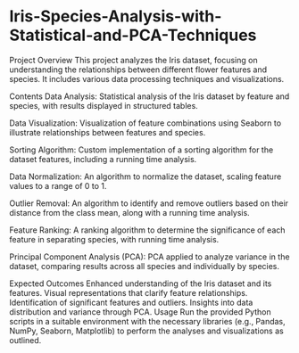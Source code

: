 # Iris-Species-Analysis-with-Statistical-and-PCA-Techniques

Project Overview
This project analyzes the Iris dataset, focusing on understanding the relationships between different flower features and species. It includes various data processing techniques and visualizations.

Contents
Data Analysis: Statistical analysis of the Iris dataset by feature and species, with results displayed in structured tables.

Data Visualization: Visualization of feature combinations using Seaborn to illustrate relationships between features and species.

Sorting Algorithm: Custom implementation of a sorting algorithm for the dataset features, including a running time analysis.

Data Normalization: An algorithm to normalize the dataset, scaling feature values to a range of 0 to 1.

Outlier Removal: An algorithm to identify and remove outliers based on their distance from the class mean, along with a running time analysis.

Feature Ranking: A ranking algorithm to determine the significance of each feature in separating species, with running time analysis.

Principal Component Analysis (PCA): PCA applied to analyze variance in the dataset, comparing results across all species and individually by species.

Expected Outcomes
Enhanced understanding of the Iris dataset and its features.
Visual representations that clarify feature relationships.
Identification of significant features and outliers.
Insights into data distribution and variance through PCA.
Usage
Run the provided Python scripts in a suitable environment with the necessary libraries (e.g., Pandas, NumPy, Seaborn, Matplotlib) to perform the analyses and visualizations as outlined.

